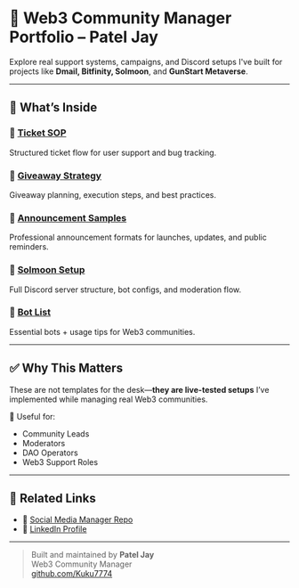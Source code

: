 # 🧩 Web3 Community Manager Portfolio – Patel Jay

Explore real support systems, campaigns, and Discord setups I've built for projects like **Dmail, Bitfinity, Solmoon**, and **GunStart Metaverse**.

---

## 📁 What’s Inside

### 🎫 [Ticket SOP](Ticket-System/Ticket-SOP.md)  
Structured ticket flow for user support and bug tracking.

### 🎁 [Giveaway Strategy](Marketing-Campaigns/Giveaway-Strategy.md)  
Giveaway planning, execution steps, and best practices.

### 📢 [Announcement Samples](Announcements/Announcement-Samples.md)  
Professional announcement formats for launches, updates, and public reminders.

### 🤖 [Solmoon Setup](Discord-Setup/Solmoon-Setup.md)  
Full Discord server structure, bot configs, and moderation flow.

### 🤖 [Bot List](Discord-Setup/Bot-List.md)  
Essential bots + usage tips for Web3 communities.

---

## ✅ Why This Matters

These are not templates for the desk—**they are live-tested setups** I’ve implemented while managing real Web3 communities.

📌 Useful for:
- Community Leads  
- Moderators  
- DAO Operators  
- Web3 Support Roles

---

## 🔗 Related Links

- 🧠 [Social Media Manager Repo](https://github.com/Kuku7774/social-media-strategy)  
- 🧾 [LinkedIn Profile](https://linkedin.com/in/patel-jay-908a30151)

---

> Built and maintained by **Patel Jay**  
> Web3 Community Manager  
> [github.com/Kuku7774](https://github.com/Kuku7774)
